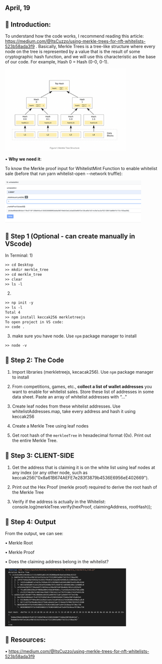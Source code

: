 ## April, 19


## 🔸 Introduction:

To understand how the code works, I recommend reading this article: https://medium.com/@ItsCuzzo/using-merkle-trees-for-nft-whitelists-523b58ada3f9 . Basically, Merkle Trees is a tree-like structure where every node on the tree is represented by a value that is the result of some cryptographic hash function, and we will use this characteristic as the base of our code. For example, Hash 0 = Hash (0-0, 0-1).

<img src="MerkleRoot.png" width="400"/>

• **Why we need it**:

To know the Merkle proof input for WhitelistMint Function to enable whitelist sale (before that run yarn whitelist-open --network truffle):

<img src="FunctionW.png" width="450"/>

## 🔸 Step 1 (Optional - can create manually in VScode)

In Terminal:
1) 
```
>> cd Desktop 
>> mkdir merkle_tree
>> cd merkle_tree
>> clear
>> ls -l 
```
2)
```
>> np init -y
>> ls -l
Total 4
>> npm install keccak256 merkletreejs
To open project in VS code:
>> code . 
```
3) make sure you have node. Use `npm` package manager to install 
```
>> node -v
```

## 🔸 Step 2: The Code

1. Import libraries (merkletreejs, kecacak256). Use `npm` package manager to install

2. From competitions, games, etc., **collect a list of wallet addresses** you want to enable for whitelist sales. Store these list of addresses in some data sheet. Paste an array of whitelist addresses with “...”

3. Create leaf nodes from these whitelist addresses. Use whitelistAddresses.map, take every address and hash it using keccak256

4. Create a Merkle Tree using leaf nodes 

5. Get root hash of the `merkleeTree` in hexadecimal format (0x). Print out the entire Merkle Tree.

## 🔸 Step 3: CLIENT-SIDE

1. Get the address that is claiming it is on the white list using leaf nodes at any index (or any other node, such as keccak256("0x8a61B674AEFE7e283f3879b4536E6956eE402669").

2. Print out the Hex Proof (merkle proof) required to derive the root hash of the Merkle Tree

3. Verify if the address is actually in the Whitelist: console.log(merkleTree.verify(hexProof, claimingAddress, rootHash));

## 🔸 Step 4: Output

From the output, we can see:

• Merkle Root

• Merkle Proof

• Does the claiming address belong in the whitelist?

<img src="Output.png" width="400"/>


## 🔸 Resources:

• https://medium.com/@ItsCuzzo/using-merkle-trees-for-nft-whitelists-523b58ada3f9
